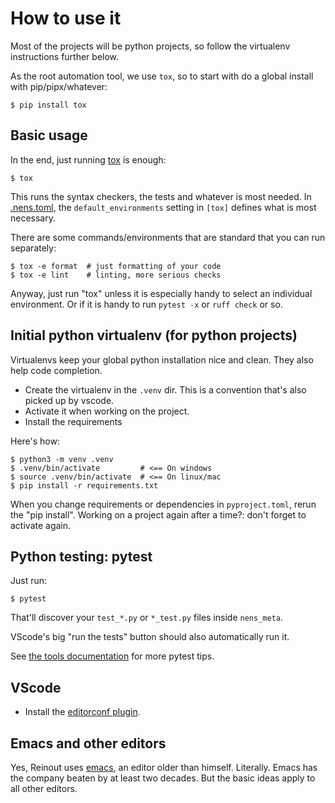 # How to use it

Most of the projects will be python projects, so follow the virtualenv instructions further below.

As the root automation tool, we use `tox`, so to start with do a global install with pip/pipx/whatever:

    $ pip install tox


## Basic usage

In the end, just running [tox](tools.md#tox) is enough:

    $ tox

This runs the syntax checkers, the tests and whatever is most needed. In [.nens.toml](config-files.md#nenstoml), the `default_environments` setting in `[tox]` defines what is most necessary.

There are some commands/environments that are standard that you can run separately:

    $ tox -e format  # just formatting of your code
    $ tox -e lint    # linting, more serious checks

Anyway, just run "tox" unless it is especially handy to select an individual environment. Or if it is handy to run `pytest -x` or `ruff check` or so.


## Initial python virtualenv (for python projects)

Virtualenvs keep your global python installation nice and clean. They also help code completion.

- Create the virtualenv in the `.venv` dir. This is a convention that's also picked up by vscode.
- Activate it when working on the project.
- Install the requirements

Here's how:

    $ python3 -m venv .venv
    $ .venv/bin/activate         # <== On windows
    $ source .venv/bin/activate  # <== On linux/mac
    $ pip install -r requirements.txt

When you change requirements or dependencies in `pyproject.toml`, rerun the "pip install". Working on a project again after a time?: don't forget to activate again.


## Python testing: pytest

Just run:

    $ pytest

That'll discover your `test_*.py` or `*_test.py` files inside `nens_meta`.

VScode's big "run the tests" button should also automatically run it.

See [the tools documentation](tools.md#pytest) for more pytest tips.


## VScode

- Install the [editorconf plugin](https://marketplace.visualstudio.com/items?itemName=EditorConfig.EditorConfig).


## Emacs and other editors

Yes, Reinout uses [emacs](https://www.gnu.org/software/emacs/), an editor older than himself. Literally. Emacs has the company beaten by at least two decades. But the basic ideas apply to all other editors.
